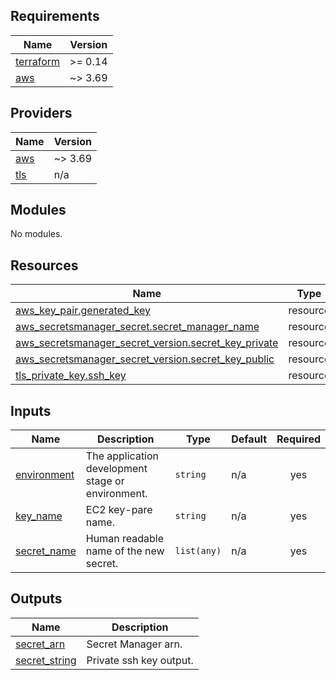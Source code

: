 <!-- BEGIN_TF_DOCS -->
## Requirements

| Name | Version |
|------|---------|
| <a name="requirement_terraform"></a> [terraform](#requirement\_terraform) | >= 0.14 |
| <a name="requirement_aws"></a> [aws](#requirement\_aws) | ~> 3.69 |

## Providers

| Name | Version |
|------|---------|
| <a name="provider_aws"></a> [aws](#provider\_aws) | ~> 3.69 |
| <a name="provider_tls"></a> [tls](#provider\_tls) | n/a |

## Modules

No modules.

## Resources

| Name | Type |
|------|------|
| [aws_key_pair.generated_key](https://registry.terraform.io/providers/hashicorp/aws/latest/docs/resources/key_pair) | resource |
| [aws_secretsmanager_secret.secret_manager_name](https://registry.terraform.io/providers/hashicorp/aws/latest/docs/resources/secretsmanager_secret) | resource |
| [aws_secretsmanager_secret_version.secret_key_private](https://registry.terraform.io/providers/hashicorp/aws/latest/docs/resources/secretsmanager_secret_version) | resource |
| [aws_secretsmanager_secret_version.secret_key_public](https://registry.terraform.io/providers/hashicorp/aws/latest/docs/resources/secretsmanager_secret_version) | resource |
| [tls_private_key.ssh_key](https://registry.terraform.io/providers/hashicorp/tls/latest/docs/resources/private_key) | resource |

## Inputs

| Name | Description | Type | Default | Required |
|------|-------------|------|---------|:--------:|
| <a name="input_environment"></a> [environment](#input\_environment) | The application development stage or environment. | `string` | n/a | yes |
| <a name="input_key_name"></a> [key\_name](#input\_key\_name) | EC2 key-pare name. | `string` | n/a | yes |
| <a name="input_secret_name"></a> [secret\_name](#input\_secret\_name) | Human readable name of the new secret. | `list(any)` | n/a | yes |

## Outputs

| Name | Description |
|------|-------------|
| <a name="output_secret_arn"></a> [secret\_arn](#output\_secret\_arn) | Secret Manager arn. |
| <a name="output_secret_string"></a> [secret\_string](#output\_secret\_string) | Private ssh key output. |
<!-- END_TF_DOCS -->
